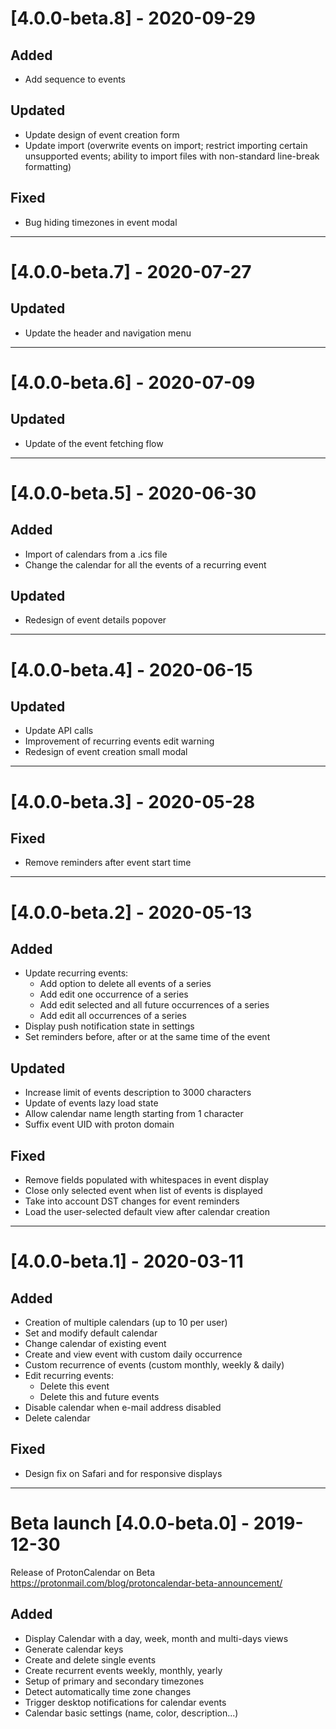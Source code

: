 # [4.0.0-beta.8] - 2020-09-29

## Added

-   Add sequence to events

## Updated

-   Update design of event creation form
-   Update import (overwrite events on import; restrict importing certain unsupported events; ability to import files with non-standard line-break formatting)

## Fixed

-   Bug hiding timezones in event modal

---

# [4.0.0-beta.7] - 2020-07-27

## Updated

-   Update the header and navigation menu

---

# [4.0.0-beta.6] - 2020-07-09

## Updated

-   Update of the event fetching flow

---

# [4.0.0-beta.5] - 2020-06-30

## Added

-   Import of calendars from a .ics file
-   Change the calendar for all the events of a recurring event

## Updated

-   Redesign of event details popover

---

# [4.0.0-beta.4] - 2020-06-15

## Updated

-   Update API calls
-   Improvement of recurring events edit warning
-   Redesign of event creation small modal

---

# [4.0.0-beta.3] - 2020-05-28

## Fixed

-   Remove reminders after event start time

---

# [4.0.0-beta.2] - 2020-05-13

## Added

-   Update recurring events:
    -   Add option to delete all events of a series
    -   Add edit one occurrence of a series
    -   Add edit selected and all future occurrences of a series
    -   Add edit all occurrences of a series
-   Display push notification state in settings
-   Set reminders before, after or at the same time of the event

## Updated

-   Increase limit of events description to 3000 characters
-   Update of events lazy load state
-   Allow calendar name length starting from 1 character
-   Suffix event UID with proton domain

## Fixed

-   Remove fields populated with whitespaces in event display
-   Close only selected event when list of events is displayed
-   Take into account DST changes for event reminders
-   Load the user-selected default view after calendar creation

---

# [4.0.0-beta.1] - 2020-03-11

## Added

-   Creation of multiple calendars (up to 10 per user)
-   Set and modify default calendar
-   Change calendar of existing event
-   Create and view event with custom daily occurrence
-   Custom recurrence of events (custom monthly, weekly & daily)
-   Edit recurring events:
    -   Delete this event
    -   Delete this and future events
-   Disable calendar when e-mail address disabled
-   Delete calendar

## Fixed

-   Design fix on Safari and for responsive displays

---

# Beta launch [4.0.0-beta.0] - 2019-12-30

Release of ProtonCalendar on Beta https://protonmail.com/blog/protoncalendar-beta-announcement/

## Added

-   Display Calendar with a day, week, month and multi-days views
-   Generate calendar keys
-   Create and delete single events
-   Create recurrent events weekly, monthly, yearly
-   Setup of primary and secondary timezones
-   Detect automatically time zone changes
-   Trigger desktop notifications for calendar events
-   Calendar basic settings (name, color, description...)
